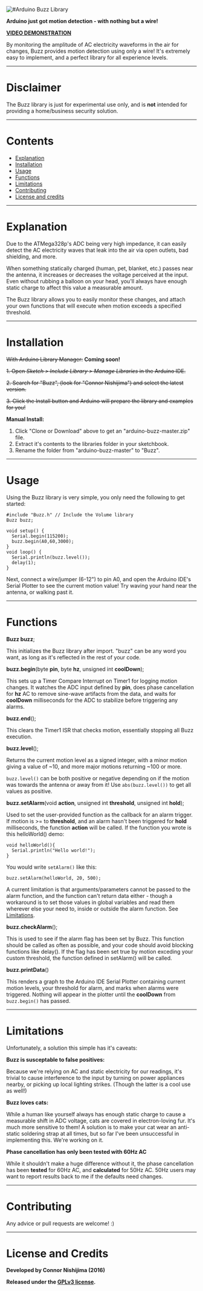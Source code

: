 ![#Arduino Buzz Library](http://i.imgur.com/1mIkcUy.jpg)

**Arduino just got motion detection - with nothing but a wire!**

**[VIDEO DEMONSTRATION](https://www.youtube.com/watch?v=4KjB-HMuUs4)**

By monitoring the amplitude of AC electricity waveforms in the air for changes, Buzz provides motion detection using only a wire! It's extremely easy to implement, and a perfect library for all experience levels.

----------
# Disclaimer

The Buzz library is just for experimental use only, and is **not** intended for providing a home/business security solution.

----------
# Contents
- [Explanation](#explanation)
- [Installation](#installation)
- [Usage](#usage)
- [Functions](#functions)
- [Limitations](#limitations)
- [Contributing](#contributing)
- [License and credits](#license-and-credits)

----------
# Explanation

Due to the ATMega328p's ADC being very high impedance, it can easily detect the AC electricity waves that leak into the air via open outlets, bad shielding, and more.

When something statically charged (human, pet, blanket, etc.) passes near the antenna, it increases or decreases the voltage perceived at the input. Even without rubbing a balloon on your head, you'll always have enough static charge to affect this value a measurable amount.

The Buzz library allows you to easily monitor these changes, and attach your own functions that will execute when motion exceeds a specified threshold.

----------
# Installation

~~With Arduino Library Manager:~~ **Coming soon!**

~~1. Open *Sketch > Include Library > Manage Libraries* in the Arduino IDE.~~

~~2. Search for "Buzz", (look for "Connor Nishijima") and select the latest version.~~

~~3. Click the Install button and Arduino will prepare the library and examples for you!~~

**Manual Install:**

1. Click "Clone or Download" above to get an "arduino-buzz-master.zip" file.
2. Extract it's contents to the libraries folder in your sketchbook.
3. Rename the folder from "arduino-buzz-master" to "Buzz".

----------
# Usage

Using the Buzz library is very simple, you only need the following to get started:

    #include "Buzz.h" // Include the Volume library
    Buzz buzz;

    void setup() {
      Serial.begin(115200);
      buzz.begin(A0,60,3000);
    }
    void loop() {
      Serial.println(buzz.level());
      delay(1);
    }

Next, connect a wire/jumper (6-12") to pin A0, and open the Arduino IDE's Serial Plotter to see the current motion value! Try waving your hand near the antenna, or walking past it.

----------
# Functions

**Buzz buzz**;

This initializes the Buzz library after import. "buzz" can be any word you want, as long as it's reflected in the rest of your code.

**buzz.begin**(byte **pin**, byte **hz**, unsigned int **coolDown**);

This sets up a Timer Compare Interrupt on Timer1 for logging motion changes. It watches the ADC input defined by **pin**, does phase cancellation for **hz** AC to remove sine-wave artifacts from the data, and waits for **coolDown** milliseconds for the ADC to stabilize before triggering any alarms.

**buzz.end**();

This clears the Timer1 ISR that checks motion, essentially stopping all Buzz execution.

**buzz.level**();

Returns the current motion level as a signed integer, with a minor motion giving a value of ~10, and more major motions returning ~100 or more.

`buzz.level()` can be both positive or negative depending on if the motion was towards the antenna or away from it! Use `abs(buzz.level())` to get all values as positive.

**buzz.setAlarm**(void **action**, unsigned int **threshold**, unsigned int **hold**);

Used to set the user-provided function as the callback for an alarm trigger. If motion is >= to **threshold**, and an alarm hasn't been triggered for **hold** milliseconds, the function **action** will be called. If the function you wrote is this helloWorld() demo:

	void helloWorld(){
      Serial.println("Hello world!");
    }

You would write `setAlarm()` like this:

	buzz.setAlarm(helloWorld, 20, 500);
    
A current limitation is that arguments/parameters cannot be passed to the alarm function, and the function can't return data either - though a workaround is to set those values in global variables and read them wherever else your need to, inside or outside the alarm function. See [Limitations](#limitations).

**buzz.checkAlarm**();

This is used to see if the alarm flag has been set by Buzz. This function should be called as often as possible, and your code should avoid blocking functions like delay(). If the flag has been set true by motion exceding your custom threshold, the function defined in setAlarm() will be called.

**buzz.printData**()

This renders a graph to the Arduino IDE Serial Plotter containing current motion levels, your threshold for alarm, and marks when alarms were triggered. Nothing will appear in the plotter until the **coolDown** from `buzz.begin()` has passed.

----------
# Limitations
Unfortunately, a solution this simple has it's caveats:

**Buzz is susceptable to false positives:**

Because we're relying on AC and static electricity for our readings, it's trivial to cause interference to the input by turning on power appliances nearby, or picking up local lighting strikes. (Though the latter is a cool use as well!)

**Buzz loves cats:**

While a human like yourself always has enough static charge to cause a measurable shift in ADC voltage, cats are covered in electron-loving fur. It's much more sensitive to them! A solution is to make your cat wear an anti-static soldering strap at all times, but so far I've been unsuccessful in implementing this. We're working on it.

**Phase cancellation has only been tested with 60Hz AC**

While it shouldn't make a huge difference without it, the phase cancellation has been **tested** for 60Hz AC, and **calculated** for 50Hz AC. 50Hz users may want to report results back to me if the defaults need changes.

----------
# Contributing
Any advice or pull requests are welcome! :)

----------
# License and Credits
**Developed by Connor Nishijima (2016)**

**Released under the [GPLv3 license](http://www.gnu.org/licenses/gpl-3.0.en.html).**
